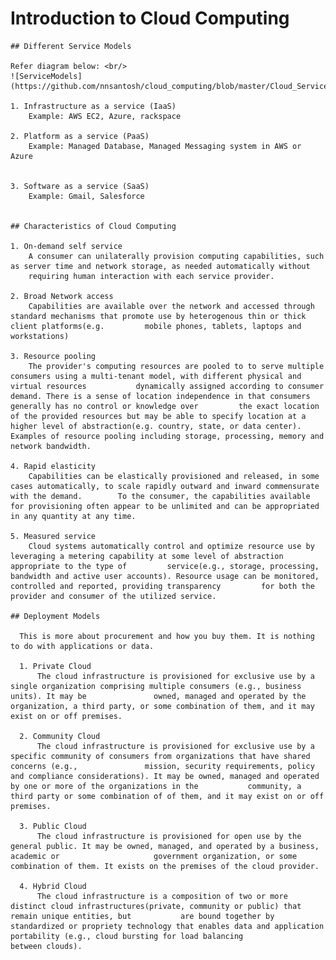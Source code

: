 # Introduction to Cloud Computing

    ## Different Service Models

    Refer diagram below: <br/>
    ![ServiceModels](https://github.com/nnsantosh/cloud_computing/blob/master/Cloud_Service_Models.jpg)

    1. Infrastructure as a service (IaaS)
        Example: AWS EC2, Azure, rackspace

    2. Platform as a service (PaaS)
        Example: Managed Database, Managed Messaging system in AWS or Azure


    3. Software as a service (SaaS)
        Example: Gmail, Salesforce


    ## Characteristics of Cloud Computing

    1. On-demand self service
        A consumer can unilaterally provision computing capabilities, such as server time and network storage, as needed automatically without 
        requiring human interaction with each service provider.

    2. Broad Network access
        Capabilities are available over the network and accessed through standard mechanisms that promote use by heterogenous thin or thick client platforms(e.g.         mobile phones, tablets, laptops and workstations)

    3. Resource pooling
        The provider's computing resources are pooled to to serve multiple consumers using a multi-tenant model, with different physical and virtual resources           dynamically assigned according to consumer demand. There is a sense of location independence in that consumers generally has no control or knowledge over         the exact location of the provided resources but may be able to specify location at a higher level of abstraction(e.g. country, state, or data center).           Examples of resource pooling including storage, processing, memory and network bandwidth.

    4. Rapid elasticity
        Capabilities can be elastically provisioned and released, in some cases automatically, to scale rapidly outward and inward commensurate with the demand.        To the consumer, the capabilities available for provisioning often appear to be unlimited and can be appropriated in any quantity at any time.

    5. Measured service
        Cloud systems automatically control and optimize resource use by leveraging a metering capability at some level of abstraction appropriate to the type of         service(e.g., storage, processing, bandwidth and active user accounts). Resource usage can be monitored, controlled and reported, providing transparency         for both the provider and consumer of the utilized service.

    ## Deployment Models

      This is more about procurement and how you buy them. It is nothing to do with applications or data.

      1. Private Cloud
          The cloud infrastructure is provisioned for exclusive use by a single organization comprising multiple consumers (e.g., business units). It may be               owned, managed and operated by the organization, a third party, or some combination of them, and it may exist on or off premises.

      2. Community Cloud
          The cloud infrastructure is provisioned for exclusive use by a specific community of consumers from organizations that have shared concerns (e.g.,               mission, security requirements, policy and compliance considerations). It may be owned, managed and operated by one or more of the organizations in the           community, a third party or some combination of of them, and it may exist on or off premises.

      3. Public Cloud
          The cloud infrastructure is provisioned for open use by the general public. It may be owned, managed, and operated by a business, academic or                     government organization, or some combination of them. It exists on the premises of the cloud provider.

      4. Hybrid Cloud
          The cloud infrastructure is a composition of two or more distinct cloud infrastructures(private, community or public) that remain unique entities, but           are bound together by standardized or propriety technology that enables data and application portability (e.g., cloud bursting for load balancing                 between clouds).
